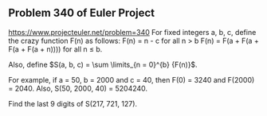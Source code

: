 ## Problem 340 of Euler Project 
https://www.projecteuler.net/problem=340
For fixed integers a, b, c, define the crazy function F(n) as follows:
F(n) = n - c for all n > b 
F(n) = F(a + F(a + F(a + F(a + n)))) for all n ≤ b.

Also, define $S(a, b, c) = \sum \limits_{n = 0}^{b} {F(n)}$.

For example, if a = 50, b = 2000 and c = 40, then F(0) = 3240 and F(2000) = 2040.
Also, S(50, 2000, 40) = 5204240.


Find the last 9 digits of S(217, 721, 127).